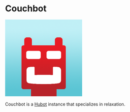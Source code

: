# Couchbot

![Couchbot](https://github.com/couchbaselabs/couchbot/blob/master/share/couchbot.png?raw=true)

Couchbot is a [Hubot](https://github.com/github/hubot) instance that specializes in relaxation.
